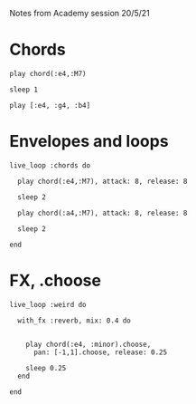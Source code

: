 Notes from Academy session 20/5/21

# Chords

```
play chord(:e4,:M7)

sleep 1

play [:e4, :g4, :b4]
```

# Envelopes and loops

```
live_loop :chords do
  
  play chord(:e4,:M7), attack: 8, release: 8
  
  sleep 2
  
  play chord(:a4,:M7), attack: 8, release: 8
  
  sleep 2
  
end
```

# FX, .choose

```
live_loop :weird do
  
  with_fx :reverb, mix: 0.4 do
      
    
    play chord(:e4, :minor).choose,
      pan: [-1,1].choose, release: 0.25
    
    sleep 0.25
  end
  
end
```
